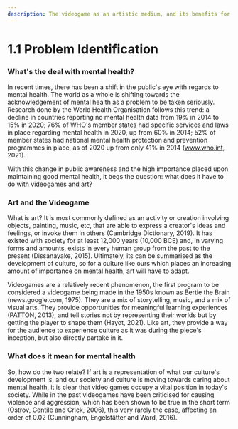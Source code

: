 ```yaml
---
description: The videogame as an artistic medium, and its benefits for mental health.
---
```


# 1.1 Problem Identification

### What's the deal with mental health?

In recent times, there has been a shift in the public's eye with regards to mental health. The world as a whole is shifting towards the acknowledgement of mental health as a problem to be taken seriously. Research done by the World Health Organisation follows this trend: a decline in countries reporting no mental health data from 19% in 2014 to 15% in 2020; 76% of WHO's member states had specific services and laws in place regarding mental health in 2020, up from 60% in 2014; 52% of member states had national mental health protection and prevention programmes in place, as of 2020 up from only 41% in 2014 (www.who.int, 2021).&#x20;

With this change in public awareness and the high importance placed upon maintaining good mental health, it begs the question: what does it have to do with videogames and art?

### Art and the Videogame

What is art? It is most commonly defined as an activity or creation involving objects, painting, music, etc, that are able to express a creator's ideas and feelings, or invoke them in others (Cambridge Dictionary, 2019). It has existed with society for at least 12,000 years (10,000 BCE) and, in varying forms and amounts, exists in every human group from the past to the present (Dissanayake, 2015). Ultimately, its can be summarised as the development of culture, so for a culture like ours which places an increasing amount of importance on mental health, art will have to adapt.

Videogames are a relatively recent phenomenon, the first program to be considered a videogame being made in the 1950s known as Bertie the Brain (news.google.com, 1975). They are a mix of storytelling, music, and a mix of visual arts. They provide opportunities for meaningful learning experiences (PATTON, 2013), and tell stories not by representing their worlds but by getting the player to shape them (Hayot, 2021). Like art, they provide a way for the audience to experience culture as it was during the piece's inception, but also directly partake in it.

### What does it mean for mental health

So, how do the two relate? If art is a representation of what our culture's development is, and our society and culture is moving towards caring about mental health, it is clear that video games occupy a vital position in today's society. While in the past videogames have been criticised for causing violence and aggression, which has been shown to be true in the short term (Ostrov, Gentile and Crick, 2006), this very rarely the case, affecting an order of 0.02 (Cunningham, Engelstätter and Ward, 2016).&#x20;
